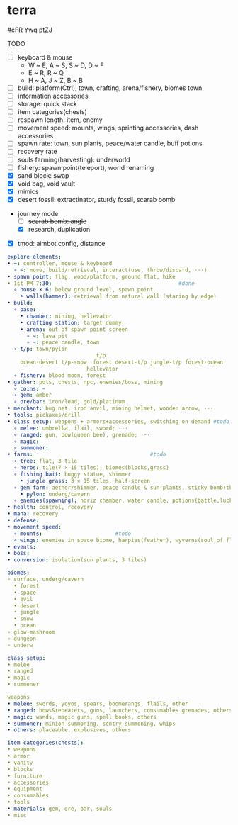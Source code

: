 # terra  
#cFR Ywq ptZJ

TODO  
- [ ] keyboard & mouse  
  - W ~ E, A ~ S, S ~ D, D ~ F  
  - E ~ R, R ~ Q  
  - H ~ A, J ~ Z, B ~ B  
- [ ] build: platform(Ctrl), town, crafting, arena/fishery, biomes town  
- [ ] information accessories
- [ ] storage: quick stack  
- [ ] item categories(chests)  
- [ ] respawn length: item, enemy  
- [ ] movement speed: mounts, wings, sprinting accessories, dash accessories  
- [ ] spawn rate: town, sun plants, peace/water candle, buff potions  
- [ ] recovery rate  
- [ ] souls farming(harvesting): underworld  
- [ ] fishery: spawn point(teleport), world renaming  
- [x] sand block: swap  
- [x] void bag, void vault  
- [x] mimics  
- [x] desert fossil: extractinator, sturdy fossil, scarab bomb  
- journey mode  
  - [ ] ~~scarab bomb: angle~~  
  - [x] research, duplication  
- [x] tmod: aimbot config, distance  

```yml
explore elements:
• ~: controller, mouse & keyboard
  ∘ ~: move, build/retrieval, interact(use, throw/discard, ···)
• spawn point: flag, wood/platform, ground flat, hike
• 1st PM 7:30:                                        #done
  ∘ house × 6: below ground level, spawn point
    • walls(hammer): retrieval from natural wall (staring by edge)
• build:
  ∘ base:
    • chamber: mining, hellevator
    • crafting station: target dummy
    • arena: out of spawn point screen
      ∘ ~: lava pit
      ∘ ~: peace candle, town
  ∘ t/p: town/pylon
                            t/p
    ocean·desert t/p-snow  forest desert-t/p jungle-t/p forest·ocean
                         hellevator
  ∘ fishery: blood moon, forest
• gather: pots, chests, npc, enemies/boss, mining
  ∘ coins: ~
  ∘ gem: amber
  ∘ ore/bar: iron/lead, gold/platinum
• merchant: bug net, iron anvil, mining helmet, wooden arrow, ···
• tools: pickaxes/drill
• class setup: weapons + armors+accessories, switching on demand #todo
  ∘ melee: umbrella, flail, sword; ···
  ∘ ranged: gun, bow(queen bee), grenade; ···
  ∘ magic: 
  ∘ summoner: 
• farms:                                     #todo
  ∘ tree: flat, 3 tile
  ∘ herbs: tile(7 × 15 tiles), biomes(blocks,grass)
  ∘ fishing bait: buggy statue, shimmer
    • jungle grass: 3 × 15 tiles, half-screen
  ∘ gem farm: aether/shimmer, peace candle & sun plants, sticky bomb(throw up)
    • pylon: underg/cavern
  ∘ enemies(spawning): horiz chamber, water candle, potions(battle,luck)
• health: control, recovery
• mana: recovery
• defense:
• movement speed:
  ∘ mounts:                       #todo
  ∘ wings: enemies in space biome, harpies(feather), wyverns(soul of flight)
• events:
• boss:
• conversion: isolation(sun plants, 3 tiles)

biomes:
∘ surface, underg/cavern
  • forest
  • space
  • evil
  • desert
  • jungle
  • snow
  • ocean
∘ glow-mashroom
∘ dungeon
∘ underw

class setup:
• melee
• ranged
• magic
• summoner

weapons
• melee: swords, yoyos, spears, boomerangs, flails, other
• ranged: bows&repeaters, guns, launchers, consumables grenades, others
• magic: wands, magic guns, spell books, others
• summoner: minion-summoning, sentry-summoning, whips
• others: placeable, explosives, others

item categories(chests):
• weapons
• armor
• vanity
• blocks
• furniture
• accessories
• equipment
• consumables
• tools
• materials: gem, ore, bar, souls
• misc

```